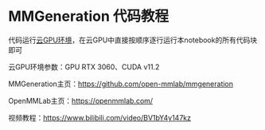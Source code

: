 # MMGeneration 代码教程

代码运行[云GPU环境](https://featurize.cn?s=d7ce99f842414bfcaea5662a97581bd1)，在云GPU中直接按顺序逐行运行本notebook的所有代码块即可

云GPU环境参数：GPU RTX 3060、CUDA v11.2

MMGeneration主页：https://github.com/open-mmlab/mmgeneration

OpenMMLab主页：https://openmmlab.com/

视频教程：https://www.bilibili.com/video/BV1bY4y147kz
